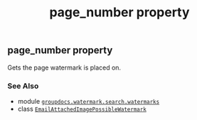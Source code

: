 ﻿---
title: page_number property
second_title: GroupDocs.Watermark for Python via .NET API References
description: 
type: docs
url: /python-net/groupdocs.watermark.search.watermarks/emailattachedimagepossiblewatermark/page_number/
is_root: false
weight: 60
---

## page_number property


Gets the page watermark is placed on.

### See Also
* module [`groupdocs.watermark.search.watermarks`](../../)
* class [`EmailAttachedImagePossibleWatermark`](/watermark/python-net/groupdocs.watermark.search.watermarks/emailattachedimagepossiblewatermark)
